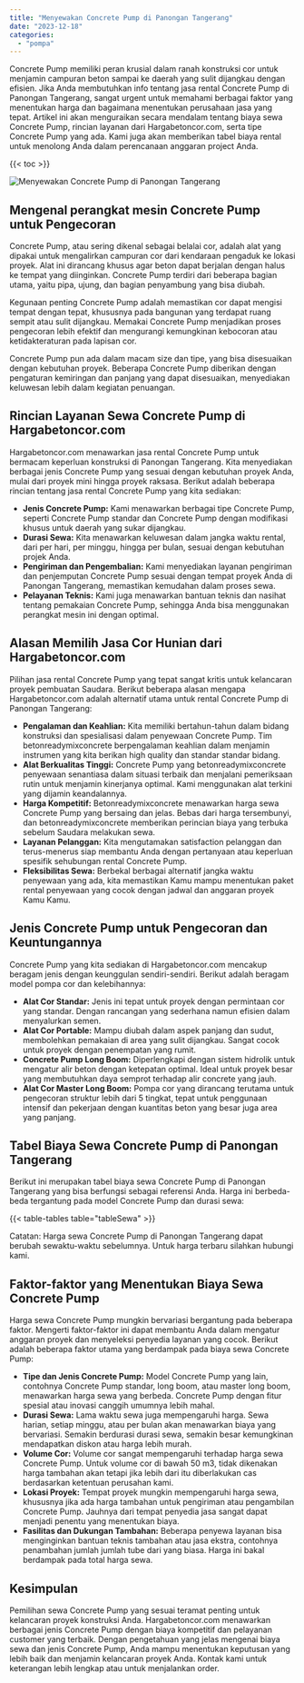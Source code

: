 ```yaml
---
title: "Menyewakan Concrete Pump di Panongan Tangerang"
date: "2023-12-18"
categories: 
  - "pompa"
---
```




Concrete Pump memiliki peran krusial dalam ranah konstruksi cor untuk menjamin campuran beton sampai ke daerah yang sulit dijangkau dengan efisien. Jika Anda membutuhkan info tentang jasa rental Concrete Pump di Panongan Tangerang, sangat urgent untuk memahami berbagai faktor yang menentukan harga dan bagaimana menentukan perusahaan jasa yang tepat. Artikel ini akan menguraikan secara mendalam tentang biaya sewa Concrete Pump, rincian layanan dari Hargabetoncor.com, serta tipe Concrete Pump yang ada. Kami juga akan memberikan tabel biaya rental untuk menolong Anda dalam perencanaan anggaran project Anda.

{{< toc >}}

![Menyewakan Concrete Pump di Panongan Tangerang](https://hargareadymixid.github.io/pompa/concrete-pump%20(10).png)

## Mengenal perangkat mesin Concrete Pump untuk Pengecoran

Concrete Pump, atau sering dikenal sebagai belalai cor, adalah alat yang dipakai untuk mengalirkan campuran cor dari kendaraan pengaduk ke lokasi proyek. Alat ini dirancang khusus agar beton dapat berjalan dengan halus ke tempat yang diinginkan. Concrete Pump terdiri dari beberapa bagian utama, yaitu pipa, ujung, dan bagian penyambung yang bisa diubah.

Kegunaan penting Concrete Pump adalah memastikan cor dapat mengisi tempat dengan tepat, khususnya pada bangunan yang terdapat ruang sempit atau sulit dijangkau. Memakai Concrete Pump menjadikan proses pengecoran lebih efektif dan mengurangi kemungkinan kebocoran atau ketidakteraturan pada lapisan cor.

Concrete Pump pun ada dalam macam size dan tipe, yang bisa disesuaikan dengan kebutuhan proyek. Beberapa Concrete Pump diberikan dengan pengaturan kemiringan dan panjang yang dapat disesuaikan, menyediakan keluwesan lebih dalam kegiatan penuangan.

## Rincian Layanan Sewa Concrete Pump di Hargabetoncor.com

Hargabetoncor.com menawarkan jasa rental Concrete Pump untuk bermacam keperluan konstruksi di Panongan Tangerang. Kita menyediakan berbagai jenis Concrete Pump yang sesuai dengan kebutuhan proyek Anda, mulai dari proyek mini hingga proyek raksasa. Berikut adalah beberapa rincian tentang jasa rental Concrete Pump yang kita sediakan:

- **Jenis Concrete Pump:** Kami menawarkan berbagai tipe Concrete Pump, seperti Concrete Pump standar dan Concrete Pump dengan modifikasi khusus untuk daerah yang sukar dijangkau.
- **Durasi Sewa:** Kita menawarkan keluwesan dalam jangka waktu rental, dari per hari, per minggu, hingga per bulan, sesuai dengan kebutuhan projek Anda.
- **Pengiriman dan Pengembalian:** Kami menyediakan layanan pengiriman dan penjemputan Concrete Pump sesuai dengan tempat proyek Anda di Panongan Tangerang, memastikan kemudahan dalam proses sewa.
- **Pelayanan Teknis:** Kami juga menawarkan bantuan teknis dan nasihat tentang pemakaian Concrete Pump, sehingga Anda bisa menggunakan perangkat mesin ini dengan optimal.

## Alasan Memilih Jasa Cor Hunian dari Hargabetoncor.com

Pilihan jasa rental Concrete Pump yang tepat sangat kritis untuk kelancaran proyek pembuatan Saudara. Berikut beberapa alasan mengapa Hargabetoncor.com adalah alternatif utama untuk rental Concrete Pump di Panongan Tangerang:

- **Pengalaman dan Keahlian:** Kita memiliki bertahun-tahun dalam bidang konstruksi dan spesialisasi dalam penyewaan Concrete Pump. Tim betonreadymixconcrete berpengalaman keahlian dalam menjamin instrumen yang kita berikan high quality dan standar standar bidang.
- **Alat Berkualitas Tinggi:** Concrete Pump yang betonreadymixconcrete penyewaan senantiasa dalam situasi terbaik dan menjalani pemeriksaan rutin untuk menjamin kinerjanya optimal. Kami menggunakan alat terkini yang dijamin keandalannya.
- **Harga Kompetitif:** Betonreadymixconcrete menawarkan harga sewa Concrete Pump yang bersaing dan jelas. Bebas dari harga tersembunyi, dan betonreadymixconcrete memberikan perincian biaya yang terbuka sebelum Saudara melakukan sewa.
- **Layanan Pelanggan:** Kita mengutamakan satisfaction pelanggan dan terus-menerus siap membantu Anda dengan pertanyaan atau keperluan spesifik sehubungan rental Concrete Pump.
- **Fleksibilitas Sewa:** Berbekal berbagai alternatif jangka waktu penyewaan yang ada, kita memastikan Kamu mampu menentukan paket rental penyewaan yang cocok dengan jadwal dan anggaran proyek Kamu Kamu.

## Jenis Concrete Pump untuk Pengecoran dan Keuntungannya

Concrete Pump yang kita sediakan di Hargabetoncor.com mencakup beragam jenis dengan keunggulan sendiri-sendiri. Berikut adalah beragam model pompa cor dan kelebihannya:

- **Alat Cor Standar:** Jenis ini tepat untuk proyek dengan permintaan cor yang standar. Dengan rancangan yang sederhana namun efisien dalam menyalurkan semen.
- **Alat Cor Portable:** Mampu diubah dalam aspek panjang dan sudut, membolehkan pemakaian di area yang sulit dijangkau. Sangat cocok untuk proyek dengan penempatan yang rumit.
- **Concrete Pump Long Boom:** Diperlengkapi dengan sistem hidrolik untuk mengatur alir beton dengan ketepatan optimal. Ideal untuk proyek besar yang membutuhkan daya semprot terhadap alir concrete yang jauh.
- **Alat Cor Master Long Boom:** Pompa cor yang dirancang terutama untuk pengecoran struktur lebih dari 5 tingkat, tepat untuk penggunaan intensif dan pekerjaan dengan kuantitas beton yang besar juga area yang panjang.

## Tabel Biaya Sewa Concrete Pump di Panongan Tangerang

Berikut ini merupakan tabel biaya sewa Concrete Pump di Panongan Tangerang yang bisa berfungsi sebagai referensi Anda. Harga ini berbeda-beda tergantung pada model Concrete Pump dan durasi sewa:

{{< table-tables table="tableSewa" >}}

Catatan: Harga sewa Concrete Pump di Panongan Tangerang dapat berubah sewaktu-waktu sebelumnya. Untuk harga terbaru silahkan hubungi kami.

## Faktor-faktor yang Menentukan Biaya Sewa Concrete Pump

Harga sewa Concrete Pump mungkin bervariasi bergantung pada beberapa faktor. Mengerti faktor-faktor ini dapat membantu Anda dalam mengatur anggaran proyek dan menyeleksi penyedia layanan yang cocok. Berikut adalah beberapa faktor utama yang berdampak pada biaya sewa Concrete Pump:

- **Tipe dan Jenis Concrete Pump:** Model Concrete Pump yang lain, contohnya Concrete Pump standar, long boom, atau master long boom, menawarkan harga sewa yang berbeda. Concrete Pump dengan fitur spesial atau inovasi canggih umumnya lebih mahal.
- **Durasi Sewa:** Lama waktu sewa juga mempengaruhi harga. Sewa harian, setiap minggu, atau per bulan akan menawarkan biaya yang bervariasi. Semakin berdurasi durasi sewa, semakin besar kemungkinan mendapatkan diskon atau harga lebih murah.
- **Volume Cor:** Volume cor sangat mempengaruhi terhadap harga sewa Concrete Pump. Untuk volume cor di bawah 50 m3, tidak dikenakan harga tambahan akan tetapi jika lebih dari itu diberlakukan cas berdasarkan ketentuan perusahan kami.
- **Lokasi Proyek:** Tempat proyek mungkin mempengaruhi harga sewa, khususnya jika ada harga tambahan untuk pengiriman atau pengambilan Concrete Pump. Jauhnya dari tempat penyedia jasa sangat dapat menjadi penentu yang menentukan biaya.
- **Fasilitas dan Dukungan Tambahan:** Beberapa penyewa layanan bisa menginginkan bantuan teknis tambahan atau jasa ekstra, contohnya penambahan jumlah jumlah tube dari yang biasa. Harga ini bakal berdampak pada total harga sewa.

## Kesimpulan

Pemilihan sewa Concrete Pump yang sesuai teramat penting untuk kelancaran proyek konstruksi Anda. Hargabetoncor.com menawarkan berbagai jenis Concrete Pump dengan biaya kompetitif dan pelayanan customer yang terbaik. Dengan pengetahuan yang jelas mengenai biaya sewa dan jenis Concrete Pump, Anda mampu menentukan keputusan yang lebih baik dan menjamin kelancaran proyek Anda. Kontak kami untuk keterangan lebih lengkap atau untuk menjalankan order.
